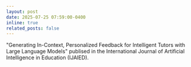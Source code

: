 ```yaml
---
layout: post
date: 2025-07-25 07:59:00-0400
inline: true
related_posts: false
---
```


"Generating In-Context, Personalized Feedback for Intelligent Tutors with Large Language Models" publised in the International Journal of Artificial Intelligence in Education (IJAIED).